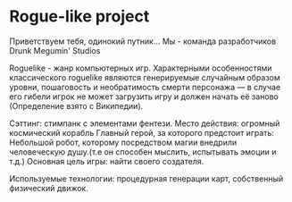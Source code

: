 # Rogue-like project #

Приветствуем тебя, одинокий путник... 
Мы - команда разработчиков Drunk Megumin' Studios

Roguelike - жанр компьютерных игр. Характерными особенностями классического roguelike являются генерируемые случайным образом уровни, пошаговость и необратимость смерти персонажа — в случае его гибели игрок не может загрузить игру и должен начать её заново (Определение взято с Википедии).

Сэттинг: стимпанк с элементами фентези.
Место действия: огромный космический корабль
Главный герой, за которого предстоит играть: Небольшой робот, которому посредством магии внедрили человеческую душу.(т.е он способен мыслить, испытывать эмоции и т.д.)
Основная цель игры: найти своего создателя.

Используемые технологии: процедурная генерации карт, собственный физический движок.
